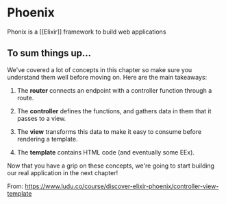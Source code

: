 # Phoenix

Phonix is a [[Elixir]] framework to build web applications




To sum things up...
-------------------

We've covered a lot of concepts in this chapter so make sure you understand them well before moving on. Here are the main takeaways:

1.  The **router** connects an endpoint with a controller function through a route.
    
2.  The **controller** defines the functions, and gathers data in them that it passes to a view.
    
3.  The **view** transforms this data to make it easy to consume before rendering a template.
    
4.  The **template** contains HTML code (and eventually some EEx).
    

Now that you have a grip on these concepts, we're going to start building our real application in the next chapter!

From: https://www.ludu.co/course/discover-elixir-phoenix/controller-view-template